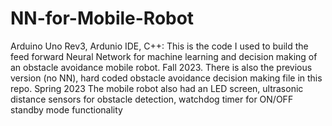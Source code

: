 # NN-for-Mobile-Robot
Arduino Uno Rev3, Ardunio IDE, C++:
This is the code I used to build the feed forward Neural Network for machine learning and decision making of an obstacle avoidance mobile robot. Fall 2023.
There is also the previous version (no NN), hard coded obstacle avoidance decision making file in this repo. Spring 2023
The mobile robot also had an LED screen, ultrasonic distance sensors for obstacle detection, watchdog timer for ON/OFF standby mode functionality
